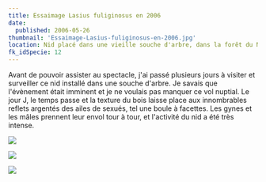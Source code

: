 ```yaml
---
title: Essaimage Lasius fuliginosus en 2006
date:
  published: 2006-05-26
thumbnail: 'Essaimage-Lasius-fuliginosus-en-2006.jpg'
location: Nid placé dans une vieille souche d'arbre, dans la forêt du Neuhof (ALSACE)
fk_idSpecie: 12
---
```


Avant de pouvoir assister au spectacle, j'ai passé plusieurs jours à visiter et surveiller ce nid installé dans une souche d'arbre. Je savais que l'évènement était imminent et je ne voulais pas manquer ce vol nuptial. Le jour J, le temps passe et la texture du bois laisse place aux innombrables reflets argentés des ailes de sexués, tel une boule à facettes. Les gynes et les mâles prennent leur envol tour à tour, et l'activité du nid a été très intense.

![](/img/articles/essaimage-lasius-fuliginosus-2006/lasius-fuliginosus-000.jpg)

![](/img/articles/essaimage-lasius-fuliginosus-2006/lasius-fuliginosus-001.jpg)

![](/img/articles/essaimage-lasius-fuliginosus-2006/lasius-fuliginosus-002.jpg)
